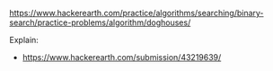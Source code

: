https://www.hackerearth.com/practice/algorithms/searching/binary-search/practice-problems/algorithm/doghouses/

Explain:

- https://www.hackerearth.com/submission/43219639/
